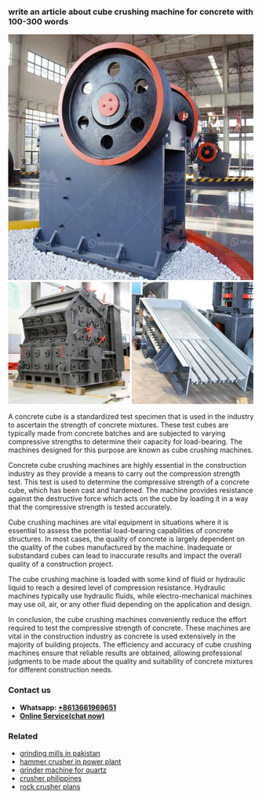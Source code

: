 <h3>write an article about cube crushing machine for concrete with 100-300 words</h3><img src='1702952819.jpg' alt=''><p>A concrete cube is a standardized test specimen that is used in the industry to ascertain the strength of concrete mixtures. These test cubes are typically made from concrete batches and are subjected to varying compressive strengths to determine their capacity for load-bearing. The machines designed for this purpose are known as cube crushing machines.</p><p>Concrete cube crushing machines are highly essential in the construction industry as they provide a means to carry out the compression strength test. This test is used to determine the compressive strength of a concrete cube, which has been cast and hardened. The machine provides resistance against the destructive force which acts on the cube by loading it in a way that the compressive strength is tested accurately.</p><p>Cube crushing machines are vital equipment in situations where it is essential to assess the potential load-bearing capabilities of concrete structures. In most cases, the quality of concrete is largely dependent on the quality of the cubes manufactured by the machine. Inadequate or substandard cubes can lead to inaccurate results and impact the overall quality of a construction project.</p><p>The cube crushing machine is loaded with some kind of fluid or hydraulic liquid to reach a desired level of compression resistance. Hydraulic machines typically use hydraulic fluids, while electro-mechanical machines may use oil, air, or any other fluid depending on the application and design.</p><p>In conclusion, the cube crushing machines conveniently reduce the effort required to test the compressive strength of concrete. These machines are vital in the construction industry as concrete is used extensively in the majority of building projects. The efficiency and accuracy of cube crushing machines ensure that reliable results are obtained, allowing professional judgments to be made about the quality and suitability of concrete mixtures for different construction needs.</p><h3>Contact us</h3><ul><li><strong>Whatsapp:&nbsp;<a href="https://wa.me/8613661969651">+8613661969651</a></strong></li><li><a href="https://swt.shibang-china.com/?git&amp;zhl&amp;write an article about cube crushing machine for concrete with 100300 words"><strong>Online Service(chat now)</strong></a></li></ul><h3>Related</h3><ul><li><a href='grinding mills in pakistan.md'>grinding mills in pakistan</a></li><li><a href='hammer crusher in power plant.md'>hammer crusher in power plant</a></li><li><a href='grinder machine for quartz.md'>grinder machine for quartz</a></li><li><a href='crusher philippines.md'>crusher philippines</a></li><li><a href='rock crusher plans.md'>rock crusher plans</a></li></ul>